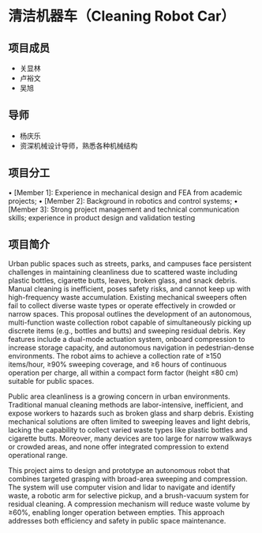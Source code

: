 # 清洁机器车（Cleaning Robot Car）

## 项目成员
- 关显林
- 卢裕文
- 吴旭

## 导师
- 杨庆乐
- 资深机械设计导师，熟悉各种机械结构

## 项目分工
•	[Member 1]: Experience in mechanical design and FEA from academic projects; 
•	[Member 2]: Background in robotics and control systems; 
•	[Member 3]: Strong project management and technical communication skills; experience in product design and validation testing

## 项目简介
Urban public spaces such as streets, parks, and campuses face persistent challenges in maintaining cleanliness due to scattered waste including plastic bottles, cigarette butts, leaves, broken glass, and snack debris. Manual cleaning is inefficient, poses safety risks, and cannot keep up with high-frequency waste accumulation. Existing mechanical sweepers often fail to collect diverse waste types or operate effectively in crowded or narrow spaces. This proposal outlines the development of an autonomous, multi-function waste collection robot capable of simultaneously picking up discrete items (e.g., bottles and butts) and sweeping residual debris. Key features include a dual-mode actuation system, onboard compression to increase storage capacity, and autonomous navigation in pedestrian-dense environments. The robot aims to achieve a collection rate of ≥150 items/hour, ≥90% sweeping coverage, and ≥6 hours of continuous operation per charge, all within a compact form factor (height ≤80 cm) suitable for public spaces.

Public area cleanliness is a growing concern in urban environments. Traditional manual cleaning methods are labor-intensive, inefficient, and expose workers to hazards such as broken glass and sharp debris. Existing mechanical solutions are often limited to sweeping leaves and light debris, lacking the capability to collect varied waste types like plastic bottles and cigarette butts. Moreover, many devices are too large for narrow walkways or crowded areas, and none offer integrated compression to extend operational range.

This project aims to design and prototype an autonomous robot that combines targeted grasping with broad-area sweeping and compression. The system will use computer vision and lidar to navigate and identify waste, a robotic arm for selective pickup, and a brush-vacuum system for residual cleaning. A compression mechanism will reduce waste volume by ≥60%, enabling longer operation between empties. This approach addresses both efficiency and safety in public space maintenance.
